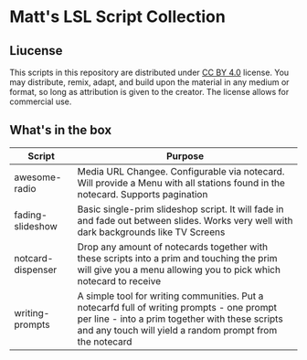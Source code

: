 # Matt's LSL Script Collection

## Liucense
This scripts in this repository are  distributed under [CC BY 4.0](https://creativecommons.org/licenses/by/4.0/) license. You may distribute, 
remix, adapt, and build upon the material in any medium or format, so long as attribution 
is given to the creator. The license allows  for commercial use.
    

## What's in the box
| Script  | Purpose  |
|---|---|
| awesome-radio | Media URL Changee. Configurable via notecard. Will provide a Menu with all stations found in the notecard. Supports pagination |
| fading-slideshow | Basic single-prim slideshop script. It will fade in and fade out between slides. Works very well with dark backgrounds like TV Screens |
| notcard-dispenser  | Drop any amount of notecards together with these scripts into a prim and touching the prim will give you a menu allowing you to pick which notecard to receive |
| writing-prompts | A simple tool for writing communities. Put a notecarfd full of writing prompts - one prompt per line - into a prim together with these scripts and any touch will yield a random prompt from the notecard |